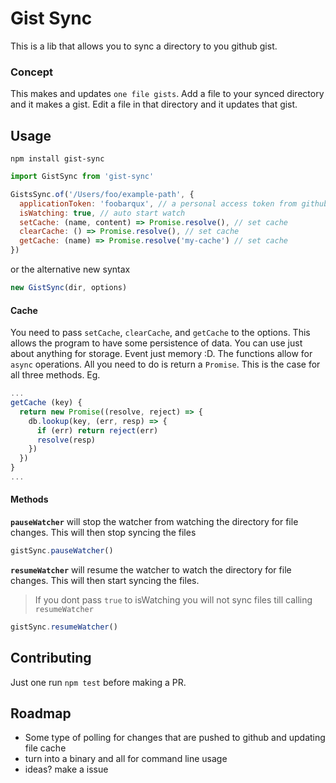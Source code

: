 # Gist Sync

This is a lib that allows you to sync a directory to you github gist.

### Concept

This makes and updates `one file gists`. Add a file to your synced directory and it makes a gist. Edit a file in that directory and it updates that gist.

## Usage

```shell
npm install gist-sync
```

```javascript
import GistSync from 'gist-sync'

GistsSync.of('/Users/foo/example-path', {
  applicationToken: 'foobarqux', // a personal access token from github
  isWatching: true, // auto start watch
  setCache: (name, content) => Promise.resolve(), // set cache
  clearCache: () => Promise.resolve(), // set cache
  getCache: (name) => Promise.resolve('my-cache') // set cache
})
```
or the alternative new syntax

```javascript
new GistSync(dir, options)
```

#### Cache

You need to pass `setCache`, `clearCache`, and `getCache` to the options. This allows the program to have some persistence of data. You can use just about anything for storage. Event just memory :D. The functions allow for `async` operations. All you need to do is return a `Promise`. This is the case for all three methods. Eg.

```javascript
...
getCache (key) {
  return new Promise((resolve, reject) => {
    db.lookup(key, (err, resp) => {
      if (err) return reject(err)
      resolve(resp)
    })
  })
}  
...
```

#### Methods

**`pauseWatcher`** will stop the watcher from watching the directory for file changes. This will then stop syncing the files

```javascript
gistSync.pauseWatcher()
```

**`resumeWatcher`** will resume the watcher to watch the directory for file changes. This will then start syncing the files.

> If you dont pass `true` to isWatching you will not sync files till calling `resumeWatcher`

```javascript
gistSync.resumeWatcher()
```

## Contributing

Just one run `npm test` before making a PR.

## Roadmap

- Some type of polling for changes that are pushed to github and updating file cache
- turn into a binary and all for command line usage
- ideas? make a issue
